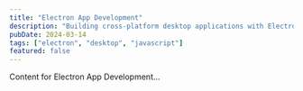 ```yaml
---
title: "Electron App Development"
description: "Building cross-platform desktop applications with Electron"
pubDate: 2024-03-14
tags: ["electron", "desktop", "javascript"]
featured: false
---
```


Content for Electron App Development...